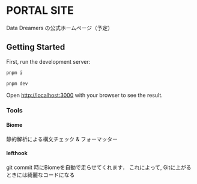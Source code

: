 # PORTAL SITE

Data Dreamers の公式ホームページ（予定）

## Getting Started

First, run the development server:

```bash
pnpm i

pnpm dev
```

Open [http://localhost:3000](http://localhost:3000) with your browser to see the result.

### Tools

#### Biome

静的解析による構文チェック & フォーマッター

#### lefthook

git commit 時にBiomeを自動で走らせてくれます．
これによって, Gitに上がるときには綺麗なコードになる
